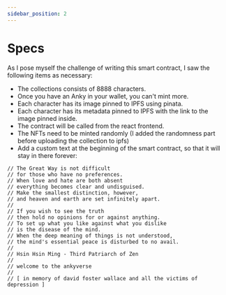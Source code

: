 ```yaml
---
sidebar_position: 2
---
```


# Specs

As I pose myself the challenge of writing this smart contract, I saw the following items as necessary:

- The collections consists of 8888 characters.
- Once you have an Anky in your wallet, you can't mint more.
- Each character has its image pinned to IPFS using pinata.
- Each character has its metadata pinned to IPFS with the link to the image pinned inside.
- The contract will be called from the react frontend.
- The NFTs need to be minted randomly (I added the randomness part before uploading the collection to ipfs)
- Add a custom text at the beginning of the smart contract, so that it will stay in there forever:

```
// The Great Way is not difficult
// for those who have no preferences.
// When love and hate are both absent
// everything becomes clear and undisguised.
// Make the smallest distinction, however,
// and heaven and earth are set infinitely apart.
//
// If you wish to see the truth
// then hold no opinions for or against anything.
// To set up what you like against what you dislike
// is the disease of the mind.
// When the deep meaning of things is not understood,
// the mind's essential peace is disturbed to no avail.
//
// Hsin Hsin Ming - Third Patriarch of Zen
//
// welcome to the ankyverse
//
// [ in memory of david foster wallace and all the victims of depression ]
```
